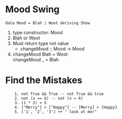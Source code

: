 # Mood Swing

    data Mood = Blah | Woot deriving Show

1. type constructor: Mood
2. Blah or Woot
3. Must return type not value
    * changeMood :: Mood -> Mood
4. changeMood Blah = Woot  
   changeMood _ = Blah

# Find the Mistakes
        1. not True && True -- not True && true
        2. not (x == 6) -- not (x = 6)
        3. (1 * 2) > 5
        4. ["Merry"] > ["Happy"] -- [Merry] > [Happy]
        5. ['1', '2', '3'] ++ " look at me!"
    
